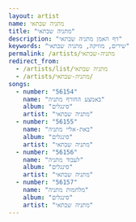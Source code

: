 ```yaml
---
layout: artist
name: מתניה שבתאי
title: "מתניה שבתאי"
description: "דף האמן מתניה שבתאי"
keywords: "שירים, מוזיקה, מתניה שבתאי"
permalink: /artists/מתניה-שבתאי
redirect_from:
  - /artists/list/מתניה שבתאי
  - /artists/מתניה-שבתאי/
songs:
  - number: "56154"
    name: "באמצע החורף מתניה"
    album: "סינגלים"
    artist: "מתניה שבתאי"
  - number: "56155"
    name: "באת-אליי מתניה"
    album: "סינגלים"
    artist: "מתניה שבתאי"
  - number: "56156"
    name: "לעבוד מתניה"
    album: "סינגלים"
    artist: "מתניה שבתאי"
  - number: "56157"
    name: "מלחמות מתניה"
    album: "סינגלים"
    artist: "מתניה שבתאי"
---
```

